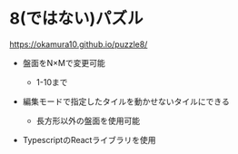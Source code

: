 # 8(ではない)パズル

https://okamura10.github.io/puzzle8/

- 盤面をN×Mで変更可能
  - 1-10まで
- 編集モードで指定したタイルを動かせないタイルにできる
  - 長方形以外の盤面を使用可能

- TypescriptのReactライブラリを使用